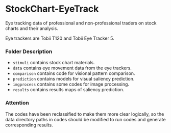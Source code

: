# StockChart-EyeTrack
Eye tracking data of professional and non-professional traders on stock charts and their analysis.

Eye trackers are Tobii T120 and Tobii Eye Tracker 5.

### Folder Description
- `stimuli` contains stock chart materials.
- `data` contains eye movement data from the eye trackers.
- `comparison` contains code for visional pattern comparison.
- `prediction` contains models for visual saliency prediction.
- `imgprocess` contains some codes for image processing.
- `results` contains results maps of saliency prediction.

### Attention
The codes have been reclassified to make them more clear logically, so the data directory paths in codes should be modified to run codes and generate corresponding results.